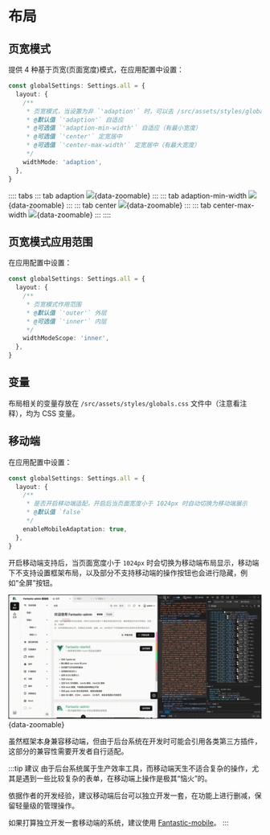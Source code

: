 # 布局

## 页宽模式 <Badge type="pro" text="专业版" />

提供 4 种基于页宽(页面宽度)模式，在应用配置中设置：

```ts {2-11}
const globalSettings: Settings.all = {
  layout: {
    /**
     * 页宽模式，当设置为非 `'adaption'` 时，可以去 /src/assets/styles/globals.css 里设置 `--g-app-width` 宽度变量
     * @默认值 `'adaption'` 自适应
     * @可选值 `'adaption-min-width'` 自适应（有最小宽度）
     * @可选值 `'center'` 定宽居中
     * @可选值 `'center-max-width'` 定宽居中（有最大宽度）
     */
    widthMode: 'adaption',
  },
}
```

:::: tabs
::: tab adaption
![](/layout_1.gif){data-zoomable}
:::
::: tab adaption-min-width
![](/layout_2.gif){data-zoomable}
:::
::: tab center
![](/layout_3.gif){data-zoomable}
:::
::: tab center-max-width
![](/layout_4.gif){data-zoomable}
:::
::::

## 页宽模式应用范围 <Badge type="pro" text="专业版" /> <Badge text="v5.2.0" />

在应用配置中设置：

```ts {2-9}
const globalSettings: Settings.all = {
  layout: {
    /**
     * 页宽模式作用范围
     * @默认值 `'outer'` 外层
     * @可选值 `'inner'` 内层
     */
    widthModeScope: 'inner',
  },
}
```

## 变量

布局相关的变量存放在 `/src/assets/styles/globals.css` 文件中（注意看注释），均为 CSS 变量。

## 移动端

在应用配置中设置：

```ts {2-8}
const globalSettings: Settings.all = {
  layout: {
    /**
     * 是否开启移动端适配，开启后当页面宽度小于 1024px 时自动切换为移动端展示
     * @默认值 `false`
     */
    enableMobileAdaptation: true,
  },
}
```

开启移动端支持后，当页面宽度小于 `1024px` 时会切换为移动端布局显示，移动端下不支持设置框架布局，以及部分不支持移动端的操作按钮也会进行隐藏，例如“全屏”按钮。

![](/layout-mobile.gif){data-zoomable}

虽然框架本身兼容移动端，但由于后台系统在开发时可能会引用各类第三方插件，这部分的兼容性需要开发者自行适配。

:::tip 建议
由于后台系统属于生产效率工具，而移动端天生不适合复杂的操作，尤其是遇到一些比较复杂的表单，在移动端上操作是极其“恼火”的。

依据作者的开发经验，建议移动端后台可以独立开发一套，在功能上进行删减，保留轻量级的管理操作。

如果打算独立开发一套移动端的系统，建议使用 [Fantastic-mobile](https://fantastic-mobile.hurui.me/)。
:::
